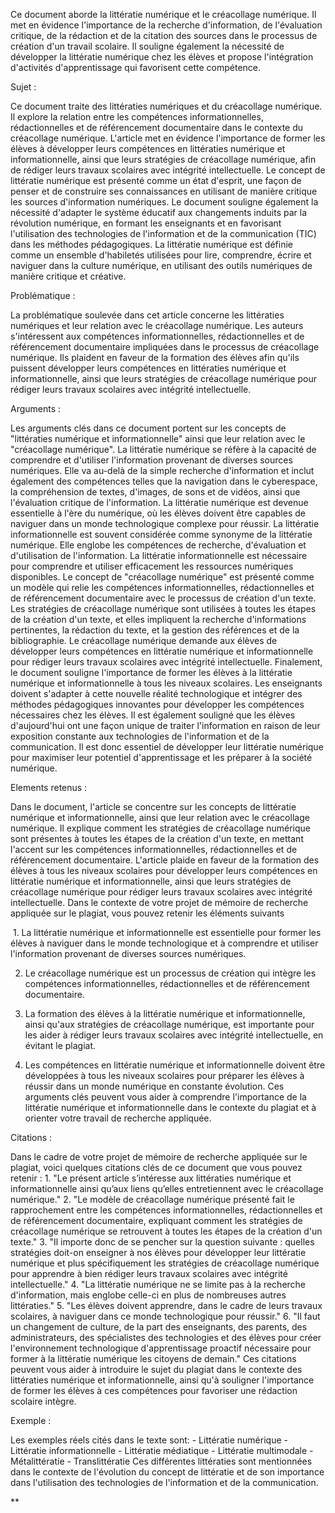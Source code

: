 Ce document aborde la littératie numérique et le créacollage numérique. Il met en évidence l'importance de la recherche d'information, de l'évaluation critique, de la rédaction et de la citation des sources dans le processus de création d'un travail scolaire. Il souligne également la nécessité de développer la littératie numérique chez les élèves et propose l'intégration d'activités d'apprentissage qui favorisent cette compétence. 

  

Sujet : 

Ce document traite des littératies numériques et du créacollage numérique. Il explore la relation entre les compétences informationnelles, rédactionnelles et de référencement documentaire dans le contexte du créacollage numérique. L'article met en évidence l'importance de former les élèves à développer leurs compétences en littératies numérique et informationnelle, ainsi que leurs stratégies de créacollage numérique, afin de rédiger leurs travaux scolaires avec intégrité intellectuelle. Le concept de littératie numérique est présenté comme un état d'esprit, une façon de penser et de construire ses connaissances en utilisant de manière critique les sources d'information numériques. Le document souligne également la nécessité d'adapter le système éducatif aux changements induits par la révolution numérique, en formant les enseignants et en favorisant l'utilisation des technologies de l'information et de la communication (TIC) dans les méthodes pédagogiques. La littératie numérique est définie comme un ensemble d'habiletés utilisées pour lire, comprendre, écrire et naviguer dans la culture numérique, en utilisant des outils numériques de manière critique et créative.

  

Problématique : 

La problématique soulevée dans cet article concerne les littératies numériques et leur relation avec le créacollage numérique. Les auteurs s'intéressent aux compétences informationnelles, rédactionnelles et de référencement documentaire impliquées dans le processus de créacollage numérique. Ils plaident en faveur de la formation des élèves afin qu'ils puissent développer leurs compétences en littératies numérique et informationnelle, ainsi que leurs stratégies de créacollage numérique pour rédiger leurs travaux scolaires avec intégrité intellectuelle.

  

Arguments : 

Les arguments clés dans ce document portent sur les concepts de "littératies numérique et informationnelle" ainsi que leur relation avec le "créacollage numérique". La littératie numérique se réfère à la capacité de comprendre et d'utiliser l'information provenant de diverses sources numériques. Elle va au-delà de la simple recherche d'information et inclut également des compétences telles que la navigation dans le cyberespace, la compréhension de textes, d'images, de sons et de vidéos, ainsi que l'évaluation critique de l'information. La littératie numérique est devenue essentielle à l'ère du numérique, où les élèves doivent être capables de naviguer dans un monde technologique complexe pour réussir. La littératie informationnelle est souvent considérée comme synonyme de la littératie numérique. Elle englobe les compétences de recherche, d'évaluation et d'utilisation de l'information. La littératie informationnelle est nécessaire pour comprendre et utiliser efficacement les ressources numériques disponibles. Le concept de "créacollage numérique" est présenté comme un modèle qui relie les compétences informationnelles, rédactionnelles et de référencement documentaire avec le processus de création d'un texte. Les stratégies de créacollage numérique sont utilisées à toutes les étapes de la création d'un texte, et elles impliquent la recherche d'informations pertinentes, la rédaction du texte, et la gestion des références et de la bibliographie. Le créacollage numérique demande aux élèves de développer leurs compétences en littératie numérique et informationnelle pour rédiger leurs travaux scolaires avec intégrité intellectuelle. Finalement, le document souligne l'importance de former les élèves à la littératie numérique et informationnelle à tous les niveaux scolaires. Les enseignants doivent s'adapter à cette nouvelle réalité technologique et intégrer des méthodes pédagogiques innovantes pour développer les compétences nécessaires chez les élèves. Il est également souligné que les élèves d'aujourd'hui ont une façon unique de traiter l'information en raison de leur exposition constante aux technologies de l'information et de la communication. Il est donc essentiel de développer leur littératie numérique pour maximiser leur potentiel d'apprentissage et les préparer à la société numérique.

  

Elements retenus : 

Dans le document, l'article se concentre sur les concepts de littératie numérique et informationnelle, ainsi que leur relation avec le créacollage numérique. Il explique comment les stratégies de créacollage numérique sont présentes à toutes les étapes de la création d'un texte, en mettant l'accent sur les compétences informationnelles, rédactionnelles et de référencement documentaire. L'article plaide en faveur de la formation des élèves à tous les niveaux scolaires pour développer leurs compétences en littératie numérique et informationnelle, ainsi que leurs stratégies de créacollage numérique pour rédiger leurs travaux scolaires avec intégrité intellectuelle. Dans le contexte de votre projet de mémoire de recherche appliquée sur le plagiat, vous pouvez retenir les éléments suivants 

  

 1. La littératie numérique et informationnelle est essentielle pour former les élèves à naviguer dans le monde technologique et à comprendre et utiliser l'information provenant de diverses sources numériques.

  

2. Le créacollage numérique est un processus de création qui intègre les compétences informationnelles, rédactionnelles et de référencement documentaire.

  

3. La formation des élèves à la littératie numérique et informationnelle, ainsi qu'aux stratégies de créacollage numérique, est importante pour les aider à rédiger leurs travaux scolaires avec intégrité intellectuelle, en évitant le plagiat.

  

4. Les compétences en littératie numérique et informationnelle doivent être développées à tous les niveaux scolaires pour préparer les élèves à réussir dans un monde numérique en constante évolution. Ces arguments clés peuvent vous aider à comprendre l'importance de la littératie numérique et informationnelle dans le contexte du plagiat et à orienter votre travail de recherche appliquée.

  

Citations : 

Dans le cadre de votre projet de mémoire de recherche appliquée sur le plagiat, voici quelques citations clés de ce document que vous pouvez retenir : 1. "Le présent article s’intéresse aux littératies numérique et informationnelle ainsi qu’aux liens qu’elles entretiennent avec le créacollage numérique." 2. "Le modèle de créacollage numérique présenté fait le rapprochement entre les compétences informationnelles, rédactionnelles et de référencement documentaire, expliquant comment les stratégies de créacollage numérique se retrouvent à toutes les étapes de la création d'un texte." 3. "Il importe donc de se pencher sur la question suivante : quelles stratégies doit-on enseigner à nos élèves pour développer leur littératie numérique et plus spécifiquement les stratégies de créacollage numérique pour apprendre à bien rédiger leurs travaux scolaires avec intégrité intellectuelle." 4. "La littératie numérique ne se limite pas à la recherche d'information, mais englobe celle-ci en plus de nombreuses autres littératies." 5. "Les élèves doivent apprendre, dans le cadre de leurs travaux scolaires, à naviguer dans ce monde technologique pour réussir." 6. "Il faut un changement de culture, de la part des enseignants, des parents, des administrateurs, des spécialistes des technologies et des élèves pour créer l'environnement technologique d'apprentissage proactif nécessaire pour former à la littératie numérique les citoyens de demain." Ces citations peuvent vous aider à introduire le sujet du plagiat dans le contexte des littératies numérique et informationnelle, ainsi qu'à souligner l'importance de former les élèves à ces compétences pour favoriser une rédaction scolaire intègre.

  

Exemple : 

Les exemples réels cités dans le texte sont: - Littératie numérique - Littératie informationnelle - Littératie médiatique - Littératie multimodale - Métalittératie - Translittératie Ces différentes littératies sont mentionnées dans le contexte de l'évolution du concept de littératie et de son importance dans l'utilisation des technologies de l'information et de la communication.

**